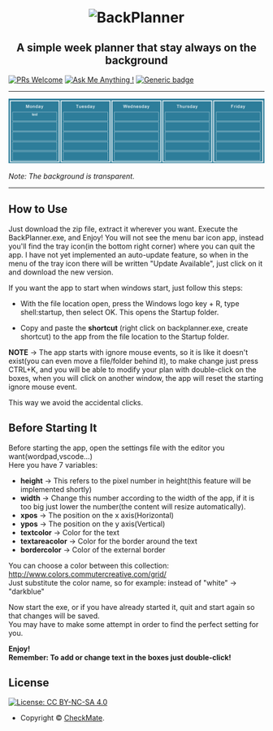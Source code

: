 <h1 align="center">
  <br>
  <a><img width="150" height="150" src="https://upload.wikimedia.org/wikipedia/commons/thumb/c/ca/Calendar_icon_2.svg/989px-Calendar_icon_2.svg.png" alt="BackPlanner"></a>
</h1>

<h2 align="center">A simple week planner that stay always on the background</h2>

  [![PRs Welcome](https://img.shields.io/badge/PRs-welcome-brightgreen.svg?style=flat-square)](http://makeapullrequest.com)
  [![Ask Me Anything !](https://img.shields.io/badge/Ask%20me-anything-1abc9c.svg)](https://github.com/ch-ckmate) 
  [![Generic badge](https://img.shields.io/badge/cp-Electron-green.svg)](https://shields.io/)


      
---

<img src="appimg.png" alt="BackPlanner">

*Note: The background is transparent.*


---


      
## How to Use

Just download the zip file, extract it wherever you want. Execute the BackPlanner.exe, and Enjoy!
You will not see the menu bar icon app, instead you'll find the tray icon(in the bottom right corner) where you can quit the app.
I have not yet implemented an auto-update feature, so when in the menu of the tray icon there will be written "Update Available", just click on it and download the new version.


If you want the app to start when windows start, just follow this steps:

* With the file location open, press the Windows logo key  + R, type shell:startup, then select OK. This opens the Startup folder.

* Copy and paste the **shortcut** (right click on backplanner.exe, create shortcut) to the app from the file location to the Startup folder.  

**NOTE** →  The app starts with ignore mouse events, so it is like it doesn't exist(you can even move a file/folder behind it), to make change just press CTRL+K, and you will be able to modify your plan with double-click on the boxes, when you will click on another window, the app will reset the starting ignore mouse event.

This way we avoid the accidental clicks.

## Before Starting It

Before starting the app, open the settings file with the editor you want(wordpad,vscode...)  
Here you have 7 variables:  

* **height** →  This refers to the pixel number in height(this feature will be implemented shortly)  
* **width** →  Change this number according to the width of the app, if it is too big just lower the number(the content will resize automatically).  
* **xpos** →  The position on the x axis(Horizontal)  
* **ypos** →  The position on the y axis(Vertical)  
* **textcolor** →  Color for the text  
* **textareacolor** →  Color for the border around the text  
* **bordercolor** →  Color of the external border  


You can choose a color between this collection:  http://www.colors.commutercreative.com/grid/  
Just substitute the color name, so for example: instead of "white" → "darkblue"

Now start the exe, or if you have already started it, quit and start again so that changes will be saved.  
You may have to make some attempt in order to find the perfect setting for you.  

**Enjoy!**  
**Remember: To add or change text in the boxes just double-click!**  
      
      
      
## License

[![License: CC BY-NC-SA 4.0](https://img.shields.io/badge/License-CC%20BY--NC--SA%204.0-orange.svg?style=flat-square)](https://creativecommons.org/licenses/by-nc-sa/4.0/)

- Copyright © [CheckMate](https://github.com/ch-ckmate).
